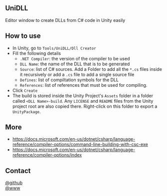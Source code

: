 ## UniDLL
Editor window to create DLLs from C# code in Unity easily

## How to use
- In Unity, go to `Tools/UniDLL/Dll Creator`  
- Fill the following details 
    - `.NET Compiler`: the version of the compiler to be used
    - `DLL Name`: the name of the DLL that is to be generated
    - `Source`: list of C# sources. Add a Folder to add all the `*.cs` files inside it recursively or add a `.cs` file to add a single source file  
    - `Defines`: list of compiltation symbols for the DLL
    - `References`: list of references that must be used for compiling.
- Click `Create`
- The build is stored inside the Unity Project's `Assets` folder in a folder called `<DLL Name>-build`. Any `LICENSE` and `README` files from the Unity project root are also copied there. Right-click on this folder to export a `UnityPackage`.

## More
- https://docs.microsoft.com/en-us/dotnet/csharp/language-reference/compiler-options/command-line-building-with-csc-exe
- https://docs.microsoft.com/en-us/dotnet/csharp/language-reference/compiler-options/index

## Contact
[@github](https://www.github.com/adrenak)  
[@www](http://www.vatsalambastha.com)